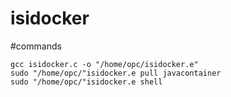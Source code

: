 # isidocker

#commands

```
gcc isidocker.c -o "/home/opc/isidocker.e"
sudo "/home/opc/"isidocker.e pull javacontainer
sudo "/home/opc/"isidocker.e shell
```